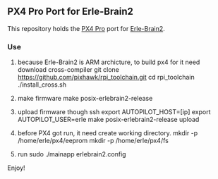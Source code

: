 ## PX4 Pro Port for Erle-Brain2 ##

This repository holds the [PX4 Pro](http://px4.io) port for [Erle-Brain2](http://erlerobotics.com/blog/home-creative/).

### Use ###

1. because Erle-Brain2 is ARM archicture, to build px4 for it need download cross-compiler
   git clone https://github.com/pixhawk/rpi_toolchain.git
   cd rpi_toolchain
   ./install_cross.sh

2. make firmware
   make posix-erlebrain2-release 

3. upload firmware though ssh 
   export AUTOPILOT_HOST=[ip]
   export AUTOPILOT_USER=erle
   make posix-erlebrain2-release upload

4. before PX4 got run, it need create working directory.
   mkdir -p /home/erle/px4/eeprom
   mkdir -p /home/erle/px4/fs
5. run
   sudo ./mainapp erlebrain2.config

Enjoy!